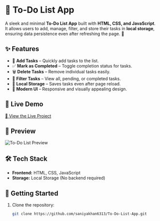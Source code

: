 # 📝 To-Do List App

A sleek and minimal **To-Do List App** built with **HTML, CSS, and JavaScript**. It allows users to add, manage, filter, and store their tasks in **local storage**, ensuring data persistence even after refreshing the page. 🚀

## ✨ Features

- 📌 **Add Tasks** – Quickly add tasks to the list.
- ✅ **Mark as Completed** – Toggle completion status for tasks.
- 🗑 **Delete Tasks** – Remove individual tasks easily.
- 🔄 **Filter Tasks** – View all, pending, or completed tasks.
- 💾 **Local Storage** – Saves tasks even after page reload.
- 🎨 **Modern UI** – Responsive and visually appealing design.

## 🎥 Live Demo
[🔗 View the Live Project](YOUR_DEPLOYMENT_LINK_HERE)

## 📸 Preview
![To-Do List Preview](YOUR_PROJECT_SCREENSHOT_LINK_HERE)

## 🛠 Tech Stack

- **Frontend:** HTML, CSS, JavaScript
- **Storage:** Local Storage (No backend required)

## 🚀 Getting Started

1. Clone the repository:
   ```sh
   git clone https://github.com/saniyakhan6313/To-Do-List-App.git
